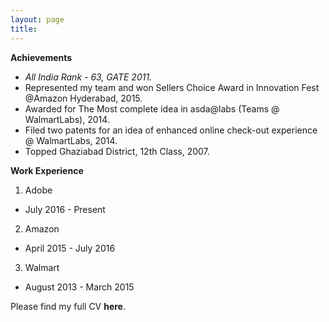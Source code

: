 ```yaml
---
layout: page
title: 
---
```


**Achievements**
 - *All India Rank - 63, GATE 2011.*
 - Represented my team and won Sellers Choice Award in Innovation Fest @Amazon Hyderabad, 2015.
 - Awarded for The Most complete idea in asda@labs (Teams @ WalmartLabs), 2014.
 - Filed two patents for an idea of enhanced online check-out experience @ WalmartLabs, 2014.
 - Topped Ghaziabad District, 12th Class, 2007.
 


**Work Experience**

1. Adobe
 - July 2016 - Present

2. Amazon
 - April 2015 - July 2016

3. Walmart
 - August 2013 - March 2015

Please find my full CV **here**.

